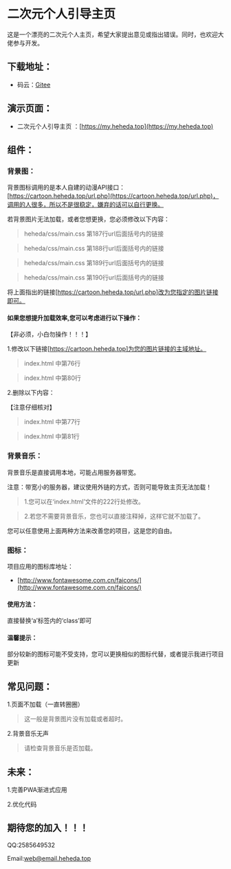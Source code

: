 # 二次元个人引导主页  

这是一个漂亮的二次元个人主页，希望大家提出意见或指出错误。同时，也欢迎大佬参与开发。

## 下载地址：  

+ 码云：[Gitee](https://gitee.com/jhwhcm/Anime-profile)    

## 演示页面：    
 
+ 二次元个人引导主页 ：[https://my.heheda.top](https://my.heheda.top)  


## 组件：  

### 背景图：

背景图标调用的是本人自建的动漫API接口：[https://cartoon.heheda.top/url.php](https://cartoon.heheda.top/url.php)，调用的人很多，所以不是很稳定，嫌弃的话可以自行更换。

若背景图片无法加载，或者您想更换，您必须修改以下内容：
> heheda/css/main.css 第187行url后面括号内的链接

> heheda/css/main.css 第188行url后面括号内的链接

> heheda/css/main.css 第189行url后面括号内的链接

> heheda/css/main.css 第190行url后面括号内的链接

将上面指出的链接[https://cartoon.heheda.top/url.php]改为您指定的图片链接即可。

#### 如果您想提升加载效率,您可以考虑进行以下操作：

【非必须，小白勿操作！！！】

1.修改以下链接[https://cartoon.heheda.top]为您的图片链接的主域地址。
> index.html 中第76行

> index.html 中第80行

2.删除以下内容：

【注意仔细核对】

> index.html 中第77行

<link rel="preconnect" href="https://tva1.sinaimg.cn/" crossorigin>

> index.html 中第81行

<link rel="dns-prefetch" href="https://tva1.sinaimg.cn/">

### 背景音乐：

背景音乐是直接调用本地，可能占用服务器带宽。

注意：带宽小的服务器，建议使用外链的方式，否则可能导致主页无法加载！
> 1.您可以在‘index.html’文件的222行处修改。

> 2.若您不需要背景音乐，您也可以直接注释掉，这样它就不加载了。

您可以任意使用上面两种方法来改善您的项目，这是您的自由。

### 图标：

项目应用的图标库地址：

+ [http://www.fontawesome.com.cn/faicons/](http://www.fontawesome.com.cn/faicons/)

#### 使用方法：

直接替换‘a’标签内的‘class’即可

#### 温馨提示：

部分较新的图标可能不受支持，您可以更换相似的图标代替，或者提示我进行项目更新

## 常见问题：

1.页面不加载（一直转圈圈）
> 这一般是背景图片没有加载或者超时。

2.背景音乐无声
> 请检查背景音乐是否加载。

## 未来：

1.完善PWA渐进式应用

2.优化代码

## 期待您的加入！！！
QQ:2585649532

Email:web@email.heheda.top
